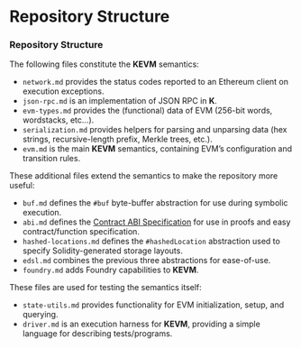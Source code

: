 # Repository Structure

### Repository Structure

The following files constitute the **KEVM** semantics:

* `network.md` provides the status codes reported to an Ethereum client on execution exceptions.
* `json-rpc.md` is an implementation of JSON RPC in **K**.
* `evm-types.md` provides the (functional) data of EVM (256-bit words, wordstacks, etc...).
* `serialization.md` provides helpers for parsing and unparsing data (hex strings, recursive-length prefix, Merkle trees, etc.).
* `evm.md` is the main **KEVM** semantics, containing EVM’s configuration and transition rules.

These additional files extend the semantics to make the repository more useful:

* `buf.md` defines the `#buf` byte-buffer abstraction for use during symbolic execution.
* `abi.md` defines the [Contract ABI Specification](https://docs.soliditylang.org/en/v0.8.1/abi-spec.html) for use in proofs and easy contract/function specification.
* `hashed-locations.md` defines the `#hashedLocation` abstraction used to specify Solidity-generated storage layouts.
* `edsl.md` combines the previous three abstractions for ease-of-use.
* `foundry.md` adds Foundry capabilities to **KEVM**.

These files are used for testing the semantics itself:

* `state-utils.md` provides functionality for EVM initialization, setup, and querying.
* `driver.md` is an execution harness for **KEVM**, providing a simple language for describing tests/programs.
